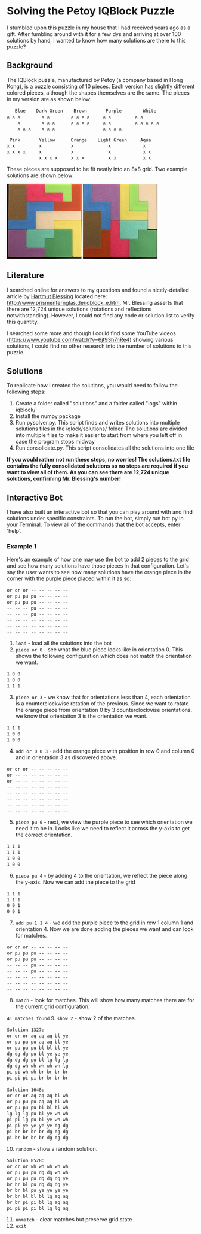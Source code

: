 # Solving the Petoy IQBlock Puzzle

I stumbled upon this puzzle in my house that I had received years ago as a gift. After fumbling around with it for a few dys and arriving at over 100 solutions by hand, I wanted to know how many solutions are there to this puzzle?

## Background

The IQBlock puzzle, manufactured by Petoy (a company based in Hong Kong), is a puzzle consisting of 10 pieces. Each version has slightly different colored pieces, although the shapes themselves are the same. The pieces in my version are as shown below:

```
   Blue    Dark Green    Brown       Purple        White      
x x x        x x        x x x x     x x         x x           
    x        x x x      x x x x     x x         x x x x x     
    x x x    x x x                  x x x x                               
```

```
 Pink       Yellow      Orange    Light Green     Aqua 
x x         x           x             x            x
x x x x     x           x             x            x x
            x x x x     x x x         x x          x x
```

These pieces are supposed to be fit neatly into an 8x8 grid. Two example solutions are shown below:

<img src="https://raw.githubusercontent.com/vaibhavram/iqblock/master/hand_solutions/IMG_0387.jpg" width="200" height="200">

<img src="https://raw.githubusercontent.com/vaibhavram/iqblock/master/hand_solutions/IMG_0388.jpg" width="200" height="200">

## Literature

I searched online for answers to my questions and found a nicely-detailed article by [Hartmut Blessing](http://www.prismenfernglas.de/aboutme.html) located here: <http://www.prismenfernglas.de/iqblock_e.htm>. Mr. Blessing asserts that there are 12,724 unique solutions (rotations and reflections notwithstanding). However, I could not find any code or solution list to verify this quantity.

I searched some more and though I could find some YouTube videos (<https://www.youtube.com/watch?v=6jt93h7nRe4>) showing various solutions, I could find no other research into the number of solutions to this puzzle.

## Solutions

To replicate how I created the solutions, you would need to follow the following steps:

1. Create a folder called "solutions" and a folder called "logs" within iqblock/
2. Install the numpy package
3. Run pysolver.py. This script finds and writes solutions into multiple solutions files in the iqlock/solutions/ folder. The solutions are divided into multiple files to make it easier to start from where you left off in case the program stops midway
4. Run consolidate.py. This script consolidates all the solutions into one file

**If you would rather not run these steps, no worries! The solutions.txt file contains the fully consolidated solutions so no steps are required if you want to view all of them. As you can see there are 12,724 unique solutions, confirming Mr. Blessing's number!**

## Interactive Bot

I have also built an interactive bot so that you can play around with and find solutions under specific constraints. To run the bot, simply run bot.py in your Terminal. To view all of the commands that the bot accepts, enter 'help'. 

### Example 1

Here's an example of how one may use the bot to add 2 pieces to the grid and see how many solutions have those pieces in that configuration. Let's say the user wants to see how many solutions have the orange piece in the corner with the purple piece placed within it as so:

```
or or or -- -- -- -- -- 
or pu pu pu -- -- -- -- 
or pu pu pu -- -- -- -- 
-- -- -- pu -- -- -- -- 
-- -- -- pu -- -- -- -- 
-- -- -- -- -- -- -- -- 
-- -- -- -- -- -- -- -- 
-- -- -- -- -- -- -- -- 
```

1. `load` - load all the solutions into the bot
2. `piece or 0` - see what the blue piece looks like in orientation 0. This shows the following configuration which does not match the orientation we want. 
```
1 0 0
1 0 0
1 1 1
```
3. `piece or 3` - we know that for orientations less than 4, each orientation is a counterclockwise rotation of the previous. Since we want to rotate the orange piece from orientation 0 by 3 counterclockwise orientations, we know that orientation 3 is the orientation we want.
```
1 1 1
1 0 0
1 0 0
```
4. `add or 0 0 3` - add the orange piece with position in row 0 and column 0 and in orientation 3 as discovered above.
```
or or or -- -- -- -- -- 
or -- -- -- -- -- -- -- 
or -- -- -- -- -- -- -- 
-- -- -- -- -- -- -- -- 
-- -- -- -- -- -- -- -- 
-- -- -- -- -- -- -- -- 
-- -- -- -- -- -- -- -- 
-- -- -- -- -- -- -- -- 
```
5. `piece pu 0` - next, we view the purple piece to see which orientation we need it to be in. Looks like we need to reflect it across the y-axis to get the correct orientation.
```
1 1 1
1 1 1
1 0 0
1 0 0
```
6. `piece pu 4` - by adding 4 to the orientation, we reflect the piece along the y-axis. Now we can add the piece to the grid
```
1 1 1
1 1 1
0 0 1
0 0 1
```
7. `add pu 1 1 4` - we add the purple piece to the grid in row 1 column 1 and orientation 4. Now we are done adding the pieces we want and can look for matches.
```
or or or -- -- -- -- -- 
or pu pu pu -- -- -- -- 
or pu pu pu -- -- -- -- 
-- -- -- pu -- -- -- -- 
-- -- -- pu -- -- -- -- 
-- -- -- -- -- -- -- -- 
-- -- -- -- -- -- -- -- 
-- -- -- -- -- -- -- -- 
```
8. `match` - look for matches. This will show how many matches there are for the current grid configuration.

`41 matches found`
9. `show 2` - show 2 of the matches.
```
Solution 1327:
or or or aq aq aq bl ye 
or pu pu pu aq aq bl ye 
or pu pu pu bl bl bl ye 
dg dg dg pu bl ye ye ye 
dg dg dg pu bl lg lg lg 
dg dg wh wh wh wh wh lg 
pi pi wh wh br br br br 
pi pi pi pi br br br br 

Solution 1648:
or or or aq aq aq bl wh 
or pu pu pu aq aq bl wh 
or pu pu pu bl bl bl wh 
lg lg lg pu bl ye wh wh 
pi pi lg pu bl ye wh wh 
pi pi ye ye ye ye dg dg 
pi br br br br dg dg dg 
pi br br br br dg dg dg 
```
10. `random` - show a random solution.
```
Solution 8528:
or or or wh wh wh wh wh 
or pu pu pu dg dg wh wh 
or pu pu pu dg dg dg ye 
br br bl pu dg dg dg ye 
br br bl pu ye ye ye ye 
br br bl bl bl lg aq aq 
br br pi pi bl lg aq aq 
pi pi pi pi bl lg lg aq 
```
11. `unmatch` - clear matches but preserve grid state
12. `exit`
